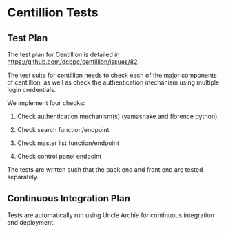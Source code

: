 # Centillion Tests

## Test Plan

The test plan for Centillion is detailed in
<https://github.com/dcppc/centillion/issues/82>.

The test suite for centillion needs to check
each of the major components of centillion,
as well as check the authentication mechanism
using multiple login credentials.

We implement four checks:

1. Check authentication mechanism(s) (yamasnake and florence python)

2. Check search function/endpoint

3. Check master list function/endpoint

4. Check control panel endpoint

The tests are written such that the back end and front end
are tested separately.


## Continuous Integration Plan

Tests are automatically run using Uncle Archie for continuous
integration and deployment.




